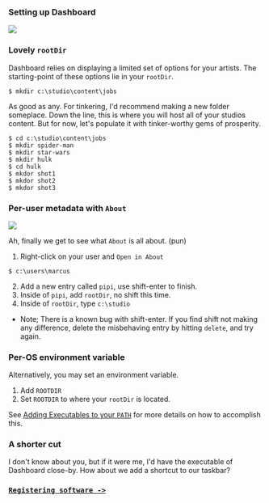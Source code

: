 ### Setting up Dashboard

![](https://dl.dropbox.com/s/lhz9qa3qlmmheue/videoplaceholder.png)

### Lovely `rootDir`

Dashboard relies on displaying a limited set of options for your artists. The starting-point of these options lie in your `rootDir`.

```
$ mkdir c:\studio\content\jobs
```

As good as any. For tinkering, I'd recommend making a new folder someplace. Down the line, this is where you will host all of your studios content. But for now, let's populate it with tinker-worthy gems of prosperity.

```
$ cd c:\studio\content\jobs
$ mkdir spider-man
$ mkdir star-wars
$ mkdir hulk
$ cd hulk
$ mkdor shot1
$ mkdor shot2
$ mkdor shot3
```

### Per-user metadata with `About`

![](https://dl.dropbox.com/s/qxutdk19croorax/rootDir.png)

Ah, finally we get to see what `About` is all about. (pun)

1. Right-click on your user and `Open in About`
```
$ c:\users\marcus
```
2. Add a new entry called `pipi`, use shift-enter to finish.
3. Inside of `pipi`, add `rootDir`, no shift this time.
4. Inside of `rootDir`, type `c:\studio`

* Note; There is a known bug with shift-enter. If you find shift not making any difference, delete the misbehaving entry by hitting `delete`, and try again.

### Per-OS environment variable

Alternatively, you may set an environment variable.

1. Add `ROOTDIR`
2. Set `ROOTDIR` to where your `rootDir` is located.

See [Adding Executables to your `PATH`][PATH] for more details on how to accomplish this.

### A shorter cut

I don't know about you, but if it were me, I'd have the executable of Dashboard close-by. How about we add a shortcut to our taskbar?


### [`Registering software ->`](../registering-software)

[PATH]: ../../installation/adding-to-path